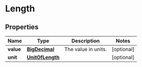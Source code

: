 
# Length

## Properties
Name | Type | Description | Notes
------------ | ------------- | ------------- | -------------
**value** | [**BigDecimal**](BigDecimal.md) | The value in units. |  [optional]
**unit** | [**UnitOfLength**](UnitOfLength.md) |  |  [optional]



